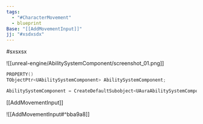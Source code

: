```yaml
---
tags:
  - "#CharacterMovement"
  - blueprint
Base: "[[AddMovementInput]]"
jj: "#xsdxsdx"
---
```

#sxsxsx



![[unreal-engine/AbilitySystemComponent/screenshot_01.png]]
```cpp
PROPERTY()  
TObjectPtr<UAbilitySystemComponent> AbilitySystemComponent;
```

```cpp title:constructor
AbilitySystemComponent = CreateDefaultSubobject<UAuraAbilitySystemComponent>(TEXT("AbilitySystemComponent"));
```

[[AddMovementInput]]

![[AddMovementInput#^bba9a8]]